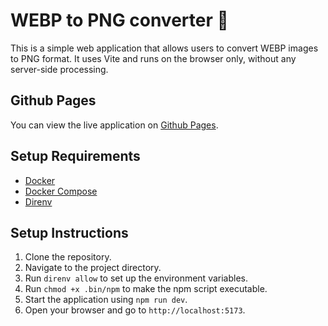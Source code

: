 # WEBP to PNG converter 🌠

This is a simple web application that allows users to convert WEBP images to PNG format. It uses Vite and runs on the browser only, without any server-side processing. 

## Github Pages

You can view the live application on [Github Pages](https://franciscosaraiva.github.io/webp-to-png-converter/).

## Setup Requirements

- [Docker](https://www.docker.com/get-started/)
- [Docker Compose](https://docs.docker.com/compose/install/)
- [Direnv](https://direnv.net/)

## Setup Instructions

1. Clone the repository.
2. Navigate to the project directory.
3. Run `direnv allow` to set up the environment variables.
4. Run `chmod +x .bin/npm` to make the npm script executable.
5. Start the application using `npm run dev`.
6. Open your browser and go to `http://localhost:5173`.

